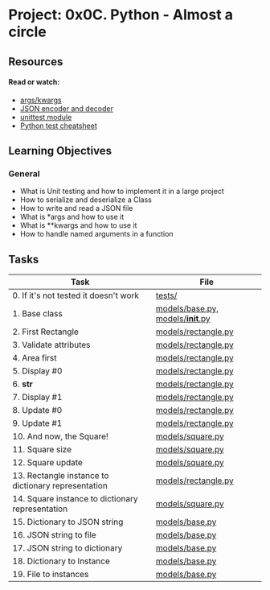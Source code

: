 # Project: 0x0C. Python - Almost a circle

## Resources

#### Read or watch:

* [args/kwargs](./rltoken/7gc6UzxSL81HcuAwklUbuQ)
* [JSON encoder and decoder](./rltoken/rGVU9mt57rVURGnjK6n4_Q)
* [unittest module](./rltoken/soictNXCPE18ASL3INoeew)
* [Python test cheatsheet](./rltoken/uI9iskBCcNo5pc7j9Vy86A)

## Learning Objectives

### General

* What is Unit testing and how to implement it in a large project
* How to serialize and deserialize a Class
* How to write and read a JSON file
* What is *args and how to use it
* What is **kwargs and how to use it
* How to handle named arguments in a function
## Tasks

| Task | File |
| ---- | ---- |
| 0. If it's not tested it doesn't work | [tests/](./tests/) |
| 1. Base class | [models/base.py](./models/base.py), [models/__init__.py](./models/__init__.py) |
| 2. First Rectangle | [models/rectangle.py](./models/rectangle.py) |
| 3. Validate attributes | [models/rectangle.py](./models/rectangle.py) |
| 4. Area first | [models/rectangle.py](./models/rectangle.py) |
| 5. Display #0 | [models/rectangle.py](./models/rectangle.py) |
| 6. __str__ | [models/rectangle.py](./models/rectangle.py) |
| 7. Display #1 | [models/rectangle.py](./models/rectangle.py) |
| 8. Update #0 | [models/rectangle.py](./models/rectangle.py) |
| 9. Update #1 | [models/rectangle.py](./models/rectangle.py) |
| 10. And now, the Square! | [models/square.py](./models/square.py) |
| 11. Square size | [models/square.py](./models/square.py) |
| 12. Square update | [models/square.py](./models/square.py) |
| 13. Rectangle instance to dictionary representation | [models/rectangle.py](./models/rectangle.py) |
| 14. Square instance to dictionary representation | [models/square.py](./models/square.py) |
| 15. Dictionary to JSON string | [models/base.py](./models/base.py) |
| 16. JSON string to file | [models/base.py](./models/base.py) |
| 17. JSON string to dictionary | [models/base.py](./models/base.py) |
| 18. Dictionary to Instance | [models/base.py](./models/base.py) |
| 19. File to instances | [models/base.py](./models/base.py) |

